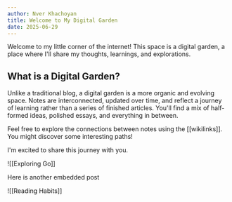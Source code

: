 ```yaml
---
author: Nver Khachoyan
title: Welcome to My Digital Garden
date: 2025-06-29
---
```

Welcome to my little corner of the internet! This space is a digital garden, a place where I'll share my thoughts, learnings, and explorations.

## What is a Digital Garden?

Unlike a traditional blog, a digital garden is a more organic and evolving space. Notes are interconnected, updated over time, and reflect a journey of learning rather than a series of finished articles. You'll find a mix of half-formed ideas, polished essays, and everything in between.

Feel free to explore the connections between notes using the [[wikilinks]]. You might discover some interesting paths!

I'm excited to share this journey with you.

![[Exploring Go]]


Here is another embedded post

![[Reading Habits]]